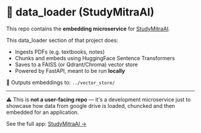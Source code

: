 # 📄 data_loader (StudyMitraAI)

This repo contains the **embedding microservice** for [StudyMitraAI](https://github.com/yourusername/studymitraAI).

This data_loader section of that project does:

- Ingests PDFs (e.g. textbooks, notes)
- Chunks and embeds using HuggingFace Sentence Transformers
- Saves to a FAISS (or Qdrant/Chroma) vector store
- Powered by FastAPI, meant to be run **locally**

📂 Outputs embeddings to: `../vector_store/`

---

⚠️ This is **not a user-facing repo** — it's a development microservice just to showcase how data from google drive is loaded, chuncked and then embedded for an application.

See the full app: [StudyMitraAI →](https://github.com/yourusername/studymitraAI)
